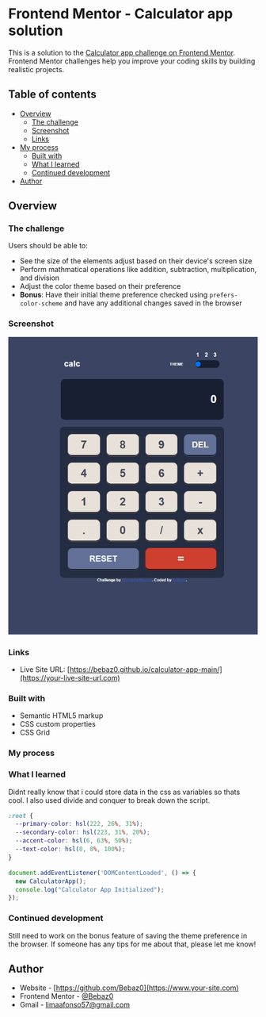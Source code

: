 # Frontend Mentor - Calculator app solution

This is a solution to the [Calculator app challenge on Frontend Mentor](https://www.frontendmentor.io/challenges/calculator-app-9lteq5N29). Frontend Mentor challenges help you improve your coding skills by building realistic projects. 

## Table of contents

- [Overview](#overview)
  - [The challenge](#the-challenge)
  - [Screenshot](#screenshot)
  - [Links](#links)
- [My process](#my-process)
  - [Built with](#built-with)
  - [What I learned](#what-i-learned)
  - [Continued development](#continued-development)
- [Author](#author)


## Overview

### The challenge

Users should be able to:

- See the size of the elements adjust based on their device's screen size
- Perform mathmatical operations like addition, subtraction, multiplication, and division
- Adjust the color theme based on their preference
- **Bonus**: Have their initial theme preference checked using `prefers-color-scheme` and have any additional changes saved in the browser

### Screenshot

![img.png](img.png)

### Links

- Live Site URL: [https://bebaz0.github.io/calculator-app-main/](https://your-live-site-url.com)


### Built with

- Semantic HTML5 markup
- CSS custom properties
- CSS Grid

### My process

### What I learned

Didnt really know that i could store data in the css as variables so thats cool. I also used divide and conquer to
break down the script.


```css
:root {
  --primary-color: hsl(222, 26%, 31%);
  --secondary-color: hsl(223, 31%, 20%);
  --accent-color: hsl(6, 63%, 50%);
  --text-color: hsl(0, 0%, 100%);
}
```
```js
document.addEventListener('DOMContentLoaded', () => {
  new CalculatorApp();
  console.log("Calculator App Initialized");
});
```

### Continued development

Still need to work on the bonus feature of saving the theme preference in the browser. If someone has any tips for me
about that, please let me know!

## Author

- Website - [https://github.com/Bebaz0](https://www.your-site.com)
- Frontend Mentor - [@Bebaz0](https://www.frontendmentor.io/profile/yourusername)
- Gmail - limaafonso57@gmail.com

